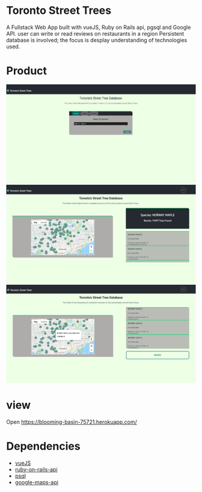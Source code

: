 Toronto Street Trees
=====================
A Fullstack Web App built with vueJS, Ruby on Rails api, pgsql and Google API. user can write or read reviews on restaurants in a region 
Persistent database is involved; the focus is desplay understanding of technologies used.

Product
=====================
![`Screenshot of search page`](docs/ssn1.png)
![`Screenshot of after search`](docs/ssn2.png) 
![`Sceenshot of highlighted tree`](docs/ssn3.png)


view
=====================

Open https://blooming-basin-75721.herokuapp.com/


Dependencies
=====================

* [vueJS](https://vuejs.org/)
* [ruby-on-rails-api](https://www.npmjs.com/package/webpack)
* [psql](https://github.com/babel/babel-loader)
* [google-maps-api](https://developers.google.com/maps/documentation)